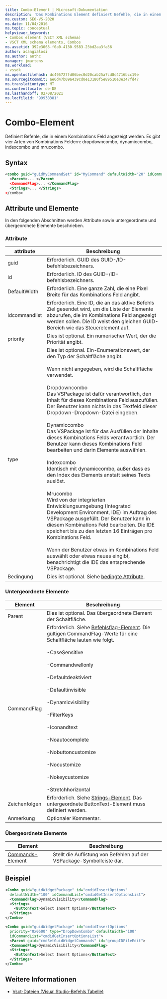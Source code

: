 ```yaml
---
title: Combo-Element | Microsoft-Dokumentation
description: 'Das Kombinations Element definiert Befehle, die in einem Kombinations Feld angezeigt werden. Es gibt vier Arten: dropdowncombo, dynamiccombo, indexcombo und mrucombo.'
ms.custom: SEO-VS-2020
ms.date: 11/04/2016
ms.topic: conceptual
helpviewer_keywords:
- Combos element (VSCT XML schema)
- VSCT XML schema elements, Combos
ms.assetid: 392e3063-f0a0-4130-9583-23bd2aa3fa36
author: acangialosi
ms.author: anthc
manager: jmartens
ms.workload:
- vssdk
ms.openlocfilehash: dc495727fd06bec0d20cab25a7cd8c4716bcc19e
ms.sourcegitcommit: ae6d47b09a439cd0e13180f5e89510e3e347fd47
ms.translationtype: MT
ms.contentlocale: de-DE
ms.lasthandoff: 02/08/2021
ms.locfileid: "99938381"
---
```

# <a name="combo-element"></a>Combo-Element
Definiert Befehle, die in einem Kombinations Feld angezeigt werden. Es gibt vier Arten von Kombinations Feldern: dropdowncombo, dynamiccombo, indexcombo und mrucombo.

## <a name="syntax"></a>Syntax

```xml
<combo guid="guidMyCommandSet" id="MyCommand" defaultWidth="20" idCommandList="MyCommandListID" priority="0x102" type="DropDownCombo">
  <Parent>... </Parent
  <CommandFlag>... </CommandFlag>
  <Strings>... </Strings>
</combo>
```

## <a name="attributes-and-elements"></a>Attribute und Elemente
 In den folgenden Abschnitten werden Attribute sowie untergeordnete und übergeordnete Elemente beschrieben.

### <a name="attributes"></a>Attribute

|attribute|Beschreibung|
|---------------|-----------------|
|guid|Erforderlich. GUID des GUID-/ID-befehlsbezeichners.|
|id|Erforderlich. ID des GUID-/ID-befehlsbezeichners.|
|DefaultWidth|Erforderlich. Eine ganze Zahl, die eine Pixel Breite für das Kombinations Feld angibt.|
|idcommandlist|Erforderlich. Eine ID, die an das aktive Befehls Ziel gesendet wird, um die Liste der Elemente abzurufen, die im Kombinations Feld angezeigt werden sollen. Die ID weist den gleichen GUID-Bereich wie das Steuerelement auf.|
|priority|Dies ist optional. Ein numerischer Wert, der die Priorität angibt.|
|type|Dies ist optional. Ein-Enumerationswert, der den Typ der Schaltfläche angibt.<br /><br /> Wenn nicht angegeben, wird die Schaltfläche verwendet.<br /><br /> Dropdowncombo<br /> Das VSPackage ist dafür verantwortlich, den Inhalt für dieses Kombinations Feld auszufüllen. Der Benutzer kann nichts in das Textfeld dieser Dropdown-Dropdown-Datei eingeben.<br /><br /> Dynamiccombo<br /> Das VSPackage ist für das Ausfüllen der Inhalte dieses Kombinations Felds verantwortlich. Der Benutzer kann dieses Kombinations Feld bearbeiten und darin Elemente auswählen.<br /><br /> Indexcombo<br /> Identisch mit dynamiccombo, außer dass es den Index des Elements anstatt seines Texts auslöst.<br /><br /> Mrucombo<br /> Wird von der integrierten Entwicklungsumgebung (Integrated Development Environment, IDE) im Auftrag des VSPackage ausgefüllt.  Der Benutzer kann in diesem Kombinations Feld bearbeiten. Die IDE speichert bis zu den letzten 16 Einträgen pro Kombinations Feld.<br /><br /> Wenn der Benutzer etwas im Kombinations Feld auswählt oder etwas neues eingibt, benachrichtigt die IDE das entsprechende VSPackage.|
|Bedingung|Dies ist optional. Siehe [bedingte Attribute](../extensibility/vsct-xml-schema-conditional-attributes.md).|

### <a name="child-elements"></a>Untergeordnete Elemente

|Element|Beschreibung|
|-------------|-----------------|
|Parent|Dies ist optional. Das übergeordnete Element der Schaltfläche.|
|CommandFlag|Erforderlich. Siehe [Befehlsflag-Element](../extensibility/command-flag-element.md). Die gültigen CommandFlag-Werte für eine Schaltfläche lauten wie folgt.<br /><br /> -CaseSensitive<br /><br /> -Commandwellonly<br /><br /> -Defaultdeaktiviert<br /><br /> -Defaultinvisible<br /><br /> -Dynamicvisibility<br /><br /> -FilterKeys<br /><br /> -Iconandtext<br /><br /> -Noautocomplete<br /><br /> -Nobuttoncustomize<br /><br /> -Nocustomize<br /><br /> -Nokeycustomize<br /><br /> -Stretchhorizontal|
|Zeichenfolgen|Erforderlich. Siehe [Strings-Element](../extensibility/strings-element.md). Das untergeordnete ButtonText-Element muss definiert werden.|
|Anmerkung|Optionaler Kommentar.|

### <a name="parent-elements"></a>Übergeordnete Elemente

|Element|Beschreibung|
|-------------|-----------------|
|[Commands-Element](../extensibility/commands-element.md)|Stellt die Auflistung von Befehlen auf der VSPackage-Symbolleiste dar.|

## <a name="example"></a>Beispiel

```xml
<Combo guid="guidWidgetPackage" id="cmdidInsertOptions"
  defaultWidth="100" idCommandList="cmdidGetInsertOptionsList">
  <CommandFlag>DynamicVisibility</CommandFlag>
  <Strings>
    <ButtonText>Select Insert Options</ButtonText>
  </Strings>
</Combo>

<Combo guid="guidWidgetPackage" id="cmdidInsertOptions"
  priority="0x0500" type="DropDownCombo" defaultWidth="100"
  idCommandList="cmdidGetInsertOptionsList">
  <Parent guid="cmdSetGuidWidgetCommands" id="groupIDFileEdit">
  <CommandFlag>DynamicVisibility</CommandFlag>
  <Strings>
    <ButtonText>Select Insert Options</ButtonText>
  </Strings>
</Combo>
```

## <a name="see-also"></a>Weitere Informationen
- [Vsct-Dateien (Visual Studio-Befehls Tabelle)](../extensibility/internals/visual-studio-command-table-dot-vsct-files.md)
